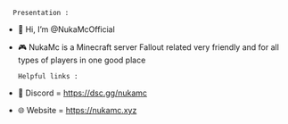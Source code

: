       Presentation :
      
- 👋 Hi, I’m @NukaMcOfficial
- 🎮 NukaMc is a Minecraft server Fallout related very friendly and for all types of players in one good place
  
      Helpful links :
  
- 📱 Discord = https://dsc.gg/nukamc
- 🌐 Website = https://nukamc.xyz
